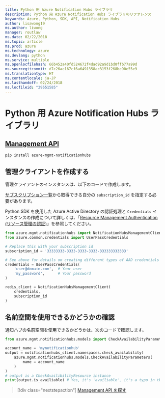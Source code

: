 ```yaml
---
title: Python 用 Azure Notification Hubs ライブラリ
description: Python 用 Azure Notification Hubs ライブラリのリファレンス
keywords: Azure, Python, SDK, API, Notification Hubs
author: lisawong19
ms.author: liwong
manager: routlaw
ms.date: 02/22/2018
ms.topic: article
ms.prod: azure
ms.technology: azure
ms.devlang: python
ms.service: multiple
ms.openlocfilehash: 66b452a40fd524672f4dad92a9d1bd0ffb77a99d
ms.sourcegitcommit: d7c26ac167cf6a6491358ac3153f268bc90e55e9
ms.translationtype: HT
ms.contentlocale: ja-JP
ms.lasthandoff: 02/24/2018
ms.locfileid: "29551585"
---
```

# <a name="azure-notification-hubs-libraries-for-python"></a>Python 用 Azure Notification Hubs ライブラリ

## <a name="management-apipythonapioverviewazurenotificationhubsmanagement"></a>[Management API](/python/api/overview/azure/notificationhubs/management)

```bash
pip install azure-mgmt-notificationhubs
```

## <a name="create-the-management-client"></a>管理クライアントを作成する

管理クライアントのインスタンスは、以下のコードで作成します。

[サブスクリプション一覧](https://manage.windowsazure.com/#Workspaces/AdminTasks/SubscriptionMapping)から取得できる自分の ``subscription_id`` を指定する必要があります。

Python SDK を使用した Azure Active Directory の認証処理と ``Credentials`` インスタンスの作成について詳しくは、「[Resource Management Authentication (リソース管理の認証)](/python/azure/python-sdk-azure-authenticate)」を参照してください。

```python
from azure.mgmt.notificationhubs import NotificationHubsManagementClient
from azure.common.credentials import UserPassCredentials

# Replace this with your subscription id
subscription_id = '33333333-3333-3333-3333-333333333333'

# See above for details on creating different types of AAD credentials
credentials = UserPassCredentials(
    'user@domain.com',  # Your user
    'my_password',      # Your password
)

redis_client = NotificationHubsManagementClient(
    credentials,
    subscription_id
)
```

## <a name="check-namespace-availability"></a>名前空間を使用できるかどうかの確認

通知ハブの名前空間を使用できるかどうかは、次のコードで確認します。
```python
from azure.mgmt.notificationhubs.models import CheckAvailabilityParameters

account_name = 'mynotificationhub'
output = notificationhubs_client.namespaces.check_availability(
    azure.mgmt.notificationhubs.models.CheckAvailabilityParameters(
        name = account_name
    )
)
# output is a CheckAvailibilityResource instance
print(output.is_availiable) # Yes, it's 'availiable', it's a typo in the REST API
```

> [!div class="nextstepaction"]
> [Management API を探す](/python/api/overview/azure/notificationhubs/management)
